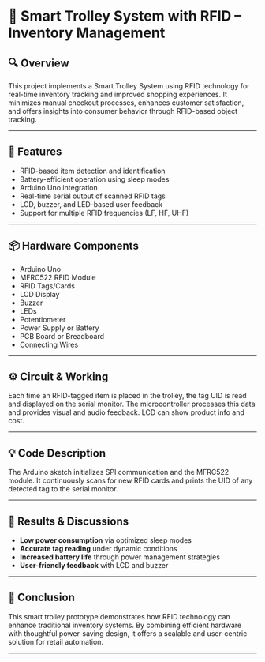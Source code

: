 # 🛒 Smart Trolley System with RFID – Inventory Management

## 🔍 Overview

This project implements a Smart Trolley System using RFID technology for real-time inventory tracking and improved shopping experiences. It minimizes manual checkout processes, enhances customer satisfaction, and offers insights into consumer behavior through RFID-based object tracking.

---

## 📌 Features

- RFID-based item detection and identification
- Battery-efficient operation using sleep modes
- Arduino Uno integration
- Real-time serial output of scanned RFID tags
- LCD, buzzer, and LED-based user feedback
- Support for multiple RFID frequencies (LF, HF, UHF)

---

## 📦 Hardware Components

- Arduino Uno
- MFRC522 RFID Module
- RFID Tags/Cards
- LCD Display
- Buzzer
- LEDs
- Potentiometer
- Power Supply or Battery
- PCB Board or Breadboard
- Connecting Wires

---

## ⚙️ Circuit & Working

Each time an RFID-tagged item is placed in the trolley, the tag UID is read and displayed on the serial monitor. The microcontroller processes this data and provides visual and audio feedback. LCD can show product info and cost.

---

## 💡 Code Description

The Arduino sketch initializes SPI communication and the MFRC522 module. It continuously scans for new RFID cards and prints the UID of any detected tag to the serial monitor.

---

## 🧪 Results & Discussions

- **Low power consumption** via optimized sleep modes
- **Accurate tag reading** under dynamic conditions
- **Increased battery life** through power management strategies
- **User-friendly feedback** with LCD and buzzer

---

## 🧾 Conclusion

This smart trolley prototype demonstrates how RFID technology can enhance traditional inventory systems. By combining efficient hardware with thoughtful power-saving design, it offers a scalable and user-centric solution for retail automation.

---



